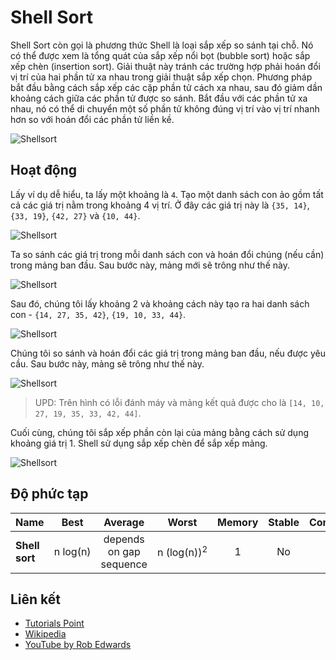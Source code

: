 # Shell Sort

Shell Sort còn gọi là phương thức Shell là loại sắp xếp so sánh tại chỗ. Nó có thể được xem là tổng quát của sắp xếp nổi bọt (bubble sort) hoặc sắp xếp chèn (insertion sort). Giải thuật này tránh các trường hợp phải hoán đổi vị trí của hai phần tử xa nhau trong giải thuật sắp xếp chọn. Phương pháp bắt đầu bằng cách sắp xếp các cặp phần tử cách xa nhau, sau đó giảm dần khoảng cách giữa các phần tử được so sánh. Bắt đầu với các phần tử xa nhau, nó có thể di chuyển một số phần tử không đúng vị trí vào vị trí nhanh hơn so với hoán đổi các phần tử liền kề.

![Shellsort](https://upload.wikimedia.org/wikipedia/commons/d/d8/Sorting_shellsort_anim.gif)

## Hoạt động

Lấy ví dụ dễ hiểu, ta lấy một khoảng là `4`. Tạo một danh sách con ảo gồm tất cả các giá trị nằm trong khoảng 4 vị trí. Ở đây các giá trị này là `{35, 14}`, `{33, 19}`, `{42, 27}` và `{10, 44}`.

![Shellsort](https://www.tutorialspoint.com/data_structures_algorithms/images/shell_sort_gap_4.jpg)

Ta so sánh các giá trị trong mỗi danh sách con và hoán đổi chúng (nếu cần) trong mảng ban đầu. Sau bước này, mảng mới sẽ trông như thế này.

![Shellsort](https://www.tutorialspoint.com/data_structures_algorithms/images/shell_sort_step_1.jpg)

Sau đó, chúng tôi lấy khoảng 2 và khoảng cách này tạo ra hai danh sách con - `{14, 27, 35, 42}`, `{19, 10, 33, 44}`.

![Shellsort](https://www.tutorialspoint.com/data_structures_algorithms/images/shell_sort_gap_2.jpg)

Chúng tôi so sánh và hoán đổi các giá trị trong mảng ban đầu, nếu được yêu cầu. Sau bước này, mảng sẽ trông như thế này.

![Shellsort](https://www.tutorialspoint.com/data_structures_algorithms/images/shell_sort_step_2.jpg)

> UPD: Trên hình có lỗi đánh máy và mảng kết quả được cho là `[14, 10, 27, 19, 35, 33, 42, 44]`.

Cuối cùng, chúng tôi sắp xếp phần còn lại của mảng bằng cách sử dụng khoảng giá trị 1.
Shell sử dụng sắp xếp chèn để sắp xếp mảng.

![Shellsort](https://www.tutorialspoint.com/data_structures_algorithms/images/shell_sort.jpg)

## Độ phức tạp

| Name                  | Best            | Average             | Worst               | Memory    | Stable    | Comments  |
| --------------------- | :-------------: | :-----------------: | :-----------------: | :-------: | :-------: | :-------- |
| **Shell sort**        | n&nbsp;log(n)   | depends on gap sequence   | n&nbsp;(log(n))<sup>2</sup>  | 1         | No         |           |

## Liên kết

- [Tutorials Point](https://www.tutorialspoint.com/data_structures_algorithms/shell_sort_algorithm.htm)
- [Wikipedia](https://en.wikipedia.org/wiki/Shellsort)
- [YouTube by Rob Edwards](https://www.youtube.com/watch?v=ddeLSDsYVp8&index=79&list=PLLXdhg_r2hKA7DPDsunoDZ-Z769jWn4R8)